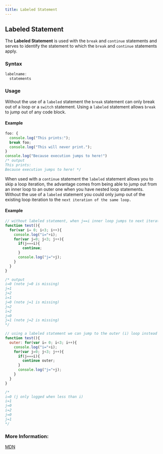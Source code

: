 ```yaml
---
title: Labeled Statement
---
```

## Labeled Statement

The **Labeled Statement** is used with the `break` and `continue` statements and serves to identify the statement to which the `break` and `continue` statements apply.

### Syntax
``` javascript
labelname: 
  statements
```
### Usage
Without the use of a `labeled` statement the `break` statement can only break out of a loop or a `switch` statement. Using a `labeled` statement allows `break` to jump out of any code block.
#### Example
``` javascript
foo: {
  console.log("This prints:");
  break foo;
  console.log("This will never print.");
}
console.log("Because execution jumps to here!")
/* output
This prints: 
Because execution jumps to here! */
```
When used with a `continue` statement the `labeled` statement allows you to skip a loop iteration, the advantage comes from being able to jump out from an inner loop to an outer one when you have nested loop statements. Without the use of a `labeled` statement you could only jump out of the existing loop iteration to the `next iteration of the same loop.`
#### Example
``` javascript
// without labeled statement, when j==i inner loop jumps to next iteration
function test(){
  for(var i= 0; i<3; i++){
    console.log("i="+i);
    for(var j=0; j<3; j++){
      if(j===i){
        continue;
      }
      console.log("j="+j);
    }
  }
}

/* output
i=0 (note j=0 is missing)
j=1 
j=2 
i=1 
j=0 (note j=1 is missing)
j=2 
i=2 
j=0 
j=1 (note j=2 is missing)
*/

// using a labeled statement we can jump to the outer (i) loop instead
function test(){
  outer: for(var i= 0; i<3; i++){
    console.log("i="+i);
    for(var j=0; j<3; j++){
      if(j===i){
        continue outer;
      }
      console.log("j="+j);
    }
  }
}

/*
i=0 (j only logged when less than i)
i=1 
j=0 
i=2 
j=0 
j=1
*/
```

### More Information:
[MDN](https://developer.mozilla.org/en-US/docs/Web/JavaScript/Reference/Statements/label)

